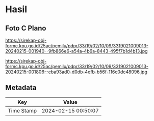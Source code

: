 # Hasil

## Foto C Plano

https://sirekap-obj-formc.kpu.go.id/25ac/pemilu/pdpr/33/19/02/10/09/3319021009013-20240215-001940--9fb866e6-a54a-4b6a-8443-495f7b1d4b13.jpg

https://sirekap-obj-formc.kpu.go.id/25ac/pemilu/pdpr/33/19/02/10/09/3319021009013-20240215-001806--cba93ad0-d0db-4efb-b56f-116c0dc48096.jpg


## Metadata

| Key        | Value               |
| ---------- | ------------------- |
| Time Stamp | 2024-02-15 00:50:07 |



